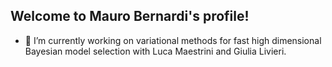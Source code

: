 ## Welcome to Mauro Bernardi's profile! 

- 🔭 I’m currently working on variational methods for fast high dimensional Bayesian model selection with Luca Maestrini and Giulia Livieri.

<!--
**maurobernardi/maurobernardi** is a ✨ _special_ ✨ repository because its `README.md` (this file) appears on your GitHub profile.

Here are some ideas to get you started:

- 🔭 I’m currently working on zio
- 🌱 I’m currently learning ...
- 👯 I’m looking to collaborate on ...
- 🤔 I’m looking for help with ...
- 💬 Ask me about ...
- 📫 How to reach me: ...
- 😄 Pronouns: ...
- ⚡ Fun fact: ...
-->
